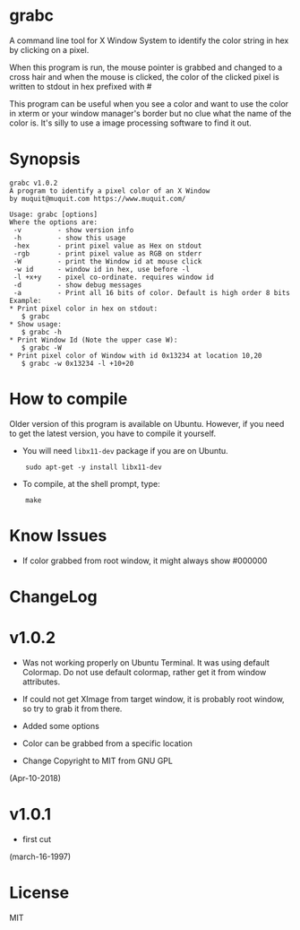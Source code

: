 # grabc
A command line tool for X Window System to identify the color string in hex by clicking on a pixel.

  When this program is run, the mouse pointer is grabbed and changed to
  a cross hair and when the mouse is clicked, the color of the clicked
  pixel is written to stdout in hex prefixed with #

  This program can be useful when you see a color and want to use the
  color in xterm or your window manager's border but no clue what the
  name of the color is. It's silly to use a image processing software
  to find it out.

# Synopsis

```
grabc v1.0.2
A program to identify a pixel color of an X Window
by muquit@muquit.com https://www.muquit.com/

Usage: grabc [options]
Where the options are:
 -v         - show version info
 -h         - show this usage
 -hex       - print pixel value as Hex on stdout
 -rgb       - print pixel value as RGB on stderr
 -W         - print the Window id at mouse click
 -w id      - window id in hex, use before -l
 -l +x+y    - pixel co-ordinate. requires window id
 -d         - show debug messages
 -a         - Print all 16 bits of color. Default is high order 8 bits
Example:
* Print pixel color in hex on stdout:
   $ grabc
* Show usage:
   $ grabc -h
* Print Window Id (Note the upper case W):
   $ grabc -W
* Print pixel color of Window with id 0x13234 at location 10,20
   $ grabc -w 0x13234 -l +10+20
```

# How to compile
Older version of this program is available on Ubuntu. However, if you need to get the latest version, you have to compile it yourself.

* You will need ```libx11-dev``` package if you are on Ubuntu. 
```
    sudo apt-get -y install libx11-dev
```


* To compile, at the shell prompt, type:
```
    make
```    

# Know Issues

* If color grabbed from root window, it might always show #000000


# ChangeLog

# v1.0.2
 * Was not working properly on Ubuntu Terminal. It was using default Colormap. Do not use default colormap, rather get it from window attributes. 
 * If could not get XImage from target window, it is probably root window,
    so try to grab it from there.
* Added some options
* Color can be grabbed from a specific location

* Change Copyright to MIT from GNU GPL

(Apr-10-2018)

# v1.0.1
* first cut

(march-16-1997)


# License

MIT
